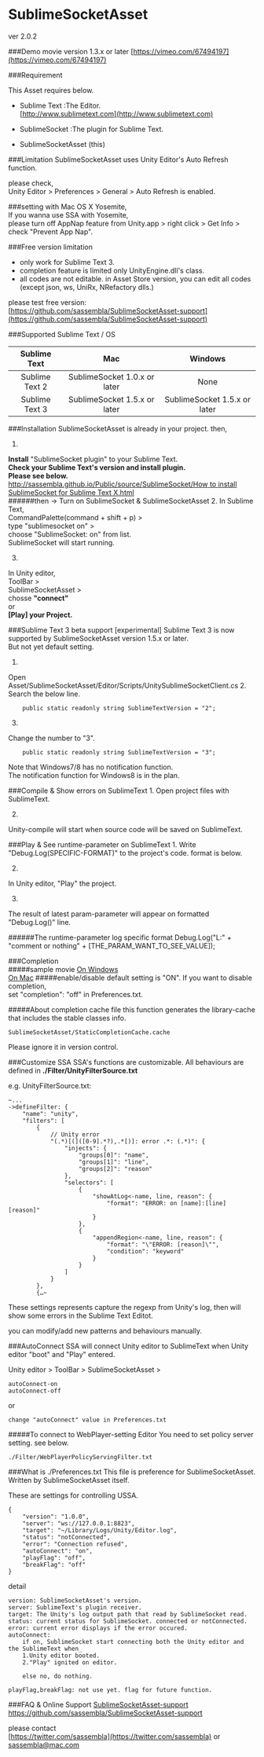 # SublimeSocketAsset
ver 2.0.2

###Demo movie
version 1.3.x or later [https://vimeo.com/67494197](https://vimeo.com/67494197)

###Requirement

This Asset requires below.  

* Sublime Text :The Editor.  
 [http://www.sublimetext.com](http://www.sublimetext.com)
 
* SublimeSocket :The plugin for Sublime Text.

* SublimeSocketAsset (this)

###Limitation
SublimeSocketAsset uses Unity Editor's Auto Refresh function.

please check,  
Unity Editor > Preferences > General > Auto Refresh is enabled.


###setting with Mac OS X Yosemite,  
If you wanna use SSA with Yosemite,  
please turn off AppNap feature from Unity.app > right click > Get Info > check "Prevent App Nap".


###Free version limitation

* only work for Sublime Text 3.
* completion feature is limited only UnityEngine.dll's class.
* all codes are not editable. in Asset Store version, you can edit all codes (except json, ws, UniRx, NRefactory dlls.)

please test free version:
[https://github.com/sassembla/SublimeSocketAsset-support](https://github.com/sassembla/SublimeSocketAsset-support)

###Supported Sublime Text / OS

| Sublime Text | Mac | Windows |
|:-----------:|:------------:|:------------:|
| Sublime Text 2|SublimeSocket 1.0.x or later|None|
| Sublime Text 3|SublimeSocket 1.5.x or later|SublimeSocket 1.5.x or later|

###Installation
SublimeSocketAsset is already in your project. then,  

1.
**Install** "SublimeSocket plugin" to your Sublime Text.  
**Check your Sublime Text's version and install plugin.  
Please see below.**  
[http://sassembla.github.io/Public/source/SublimeSocket/How to install SublimeSocket for Sublime Text X.html](http://sassembla.github.io/Public/source/SublimeSocket/How%20to%20install%20SublimeSocket%20for%20Sublime%20Text%20X.html)  
######then -> Turn on SublimeSocket & SublimeSocketAsset
2.
In Sublime Text,   
CommandPalette(command + shift + p) >  
type "sublimesocket on" >  
choose "SublimeSocket: on" from list.  
SublimeSocket will start running.


3.
In Unity editor,  
ToolBar >  
SublimeSocketAsset >  
chosse **"connect"**  
or   
**[Play] your Project.**

###Sublime Text 3 beta support [experimental]
Sublime Text 3 is now supported by SublimeSocketAsset version 1.5.x or later.  
But not yet default setting.  

1.
Open Asset/SublimeSocketAsset/Editor/Scripts/UnitySublimeSocketClient.cs
2.
Search the below line.  

		public static readonly string SublimeTextVersion = "2";
3.
Change the number to "3".  

		public static readonly string SublimeTextVersion = "3";

Note that Windows7/8 has no notification function.  
The notification function for Windows8 is in the plan.

###Compile & Show errors on SublimeText
1.
Open project files with SublimeText.

2.
Unity-compile will start when source code will be saved on SublimeText.

###Play & See runtime-parameter on SublimeText
1.
Write "Debug.Log(SPECIFIC-FORMAT)" to the project's code.
format is below.

2.
In Unity editor, "Play" the project.

3.
The result of latest param-parameter will appear on formatted "Debug.Log()" line.

######The runtime-parameter log specific format
	Debug.Log("L:" + "comment or nothing" + [THE_PARAM_WANT_TO_SEE_VALUE]);
	

###Completion  
#####sample movie
[On Windows](https://vimeo.com/71184393)  
[On Mac](https://vimeo.com/71184153)
#####enable/disable
default setting is "ON".
If you want to disable completion,  
set "completion": "off" in Preferences.txt.
		
#####About completion cache file
this function generates the library-cache that includes the stable classes info.

	SublimeSocketAsset/StaticCompletionCache.cache

Please ignore it in version control.

		
		
###Customize SSA
SSA's functions are customizable. 
All behaviours are defined in **./Filter/UnityFilterSource.txt**

e.g. UnityFilterSource.txt: 

	~...
	->defineFilter: {
        "name": "unity",
        "filters": [
            {
                // Unity error
                "(.*)[(]([0-9].*?),.*[)]: error .*: (.*)": {
                    "injects": {
                        "groups[0]": "name",
                        "groups[1]": "line",
                        "groups[2]": "reason"
                    },
                    "selectors": [
                        {
                            "showAtLog<-name, line, reason": {
                                "format": "ERROR: on [name]:[line] [reason]"
                            }
                        },
                        {
                            "appendRegion<-name, line, reason": {
                                "format": "\"ERROR: [reason]\"",
                                "condition": "keyword"
                            }
                        }
                    ]
                }
            },
	        {…~
These settings represents capture the regexp from Unity's log, then will show some errors in the Sublime Text Editot.

you can modify/add new patterns and behaviours manually.


###AutoConnect
SSA will connect Unity editor to SublimeText when Unity editor "boot" and "Play" entered.  

Unity editor > ToolBar > SublimeSocketAsset >   

	autoConnect-on
	autoConnect-off

or
	
	change "autoConnect" value in Preferences.txt


#####To connect to WebPlayer-setting Editor
You need to set policy server setting. see below.

	./Filter/WebPlayerPolicyServingFilter.txt


###What is ./Preferences.txt
This file is preference for SublimeSocketAsset.  
Written by SublimeSocketAsset itself.

These are settings for controlling USSA.

	{
		"version": "1.0.0",
		"server": "ws://127.0.0.1:8823",
		"target": "~/Library/Logs/Unity/Editor.log",
		"status": "notConnected",
		"error": "Connection refused",
		"autoConnect": "on",
		"playFlag": "off",
		"breakFlag": "off"
	}	

detail
	
	version: SublimeSocketAsset's version.
	server: SublimeText's plugin receiver.
	target: The Unity's log output path that read by SublimeSocket read.
	status: current status for SublimeSocket. connected or notConnected.
	error: current error displays if the error occured.
	autoConnect:
		if on, SublimeSocket start connecting both the Unity editor and the SublimeText when_
		1.Unity editor booted.
		2."Play" ignited on editor.
	
		else no, do nothing.
	
	playFlag,breakFlag: not use yet. flag for future function.


###FAQ & Online Support
[SublimeSocketAsset-support](https://github.com/sassembla/SublimeSocketAsset-support)  
https://github.com/sassembla/SublimeSocketAsset-support

please contact   
[https://twitter.com/sassembla](https://twitter.com/sassembla)
or
[sassembla@mac.com](mailto:sassembla@mac.com)

